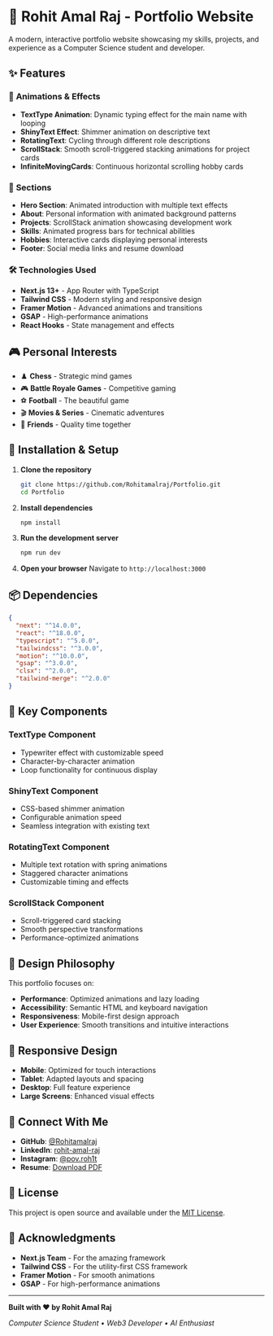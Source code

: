# 🚀 Rohit Amal Raj - Portfolio Website

A modern, interactive portfolio website showcasing my skills, projects, and experience as a Computer Science student and developer.

## ✨ Features

### 🎨 **Animations & Effects**
- **TextType Animation**: Dynamic typing effect for the main name with looping
- **ShinyText Effect**: Shimmer animation on descriptive text
- **RotatingText**: Cycling through different role descriptions
- **ScrollStack**: Smooth scroll-triggered stacking animations for project cards
- **InfiniteMovingCards**: Continuous horizontal scrolling hobby cards

### 📱 **Sections**
- **Hero Section**: Animated introduction with multiple text effects
- **About**: Personal information with animated background patterns
- **Projects**: ScrollStack animation showcasing development work
- **Skills**: Animated progress bars for technical abilities
- **Hobbies**: Interactive cards displaying personal interests
- **Footer**: Social media links and resume download

### 🛠️ **Technologies Used**
- **Next.js 13+** - App Router with TypeScript
- **Tailwind CSS** - Modern styling and responsive design
- **Framer Motion** - Advanced animations and transitions
- **GSAP** - High-performance animations
- **React Hooks** - State management and effects

## 🎮 **Personal Interests**
- ♟️ **Chess** - Strategic mind games
- 🎮 **Battle Royale Games** - Competitive gaming
- ⚽ **Football** - The beautiful game
- 🎬 **Movies & Series** - Cinematic adventures
- 👥 **Friends** - Quality time together

## 🔧 **Installation & Setup**

1. **Clone the repository**
   ```bash
   git clone https://github.com/Rohitamalraj/Portfolio.git
   cd Portfolio
   ```

2. **Install dependencies**
   ```bash
   npm install
   ```

3. **Run the development server**
   ```bash
   npm run dev
   ```

4. **Open your browser**
   Navigate to `http://localhost:3000`

## 📦 **Dependencies**

```json
{
  "next": "^14.0.0",
  "react": "^18.0.0",
  "typescript": "^5.0.0",
  "tailwindcss": "^3.0.0",
  "motion": "^10.0.0",
  "gsap": "^3.0.0",
  "clsx": "^2.0.0",
  "tailwind-merge": "^2.0.0"
}
```

## 🎯 **Key Components**

### **TextType Component**
- Typewriter effect with customizable speed
- Character-by-character animation
- Loop functionality for continuous display

### **ShinyText Component**
- CSS-based shimmer animation
- Configurable animation speed
- Seamless integration with existing text

### **RotatingText Component**
- Multiple text rotation with spring animations
- Staggered character animations
- Customizable timing and effects

### **ScrollStack Component**
- Scroll-triggered card stacking
- Smooth perspective transformations
- Performance-optimized animations

## 🌟 **Design Philosophy**

This portfolio focuses on:
- **Performance**: Optimized animations and lazy loading
- **Accessibility**: Semantic HTML and keyboard navigation
- **Responsiveness**: Mobile-first design approach
- **User Experience**: Smooth transitions and intuitive interactions

## 📱 **Responsive Design**

- **Mobile**: Optimized for touch interactions
- **Tablet**: Adapted layouts and spacing
- **Desktop**: Full feature experience
- **Large Screens**: Enhanced visual effects

## 🔗 **Connect With Me**

- **GitHub**: [@Rohitamalraj](https://github.com/Rohitamalraj)
- **LinkedIn**: [rohit-amal-raj](https://linkedin.com/in/rohit-amal-raj)
- **Instagram**: [@pov.roh1t](https://instagram.com/pov.roh1t)
- **Resume**: [Download PDF](./public/resume.pdf)

## 📄 **License**

This project is open source and available under the [MIT License](LICENSE).

## 🙏 **Acknowledgments**

- **Next.js Team** - For the amazing framework
- **Tailwind CSS** - For the utility-first CSS framework
- **Framer Motion** - For smooth animations
- **GSAP** - For high-performance animations

---

**Built with ❤️ by Rohit Amal Raj**

*Computer Science Student • Web3 Developer • AI Enthusiast*
